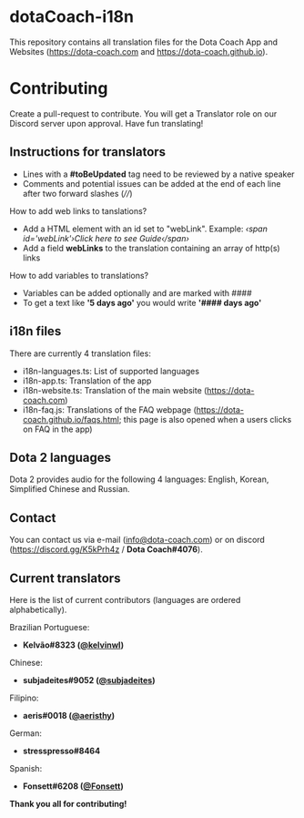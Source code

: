 # dotaCoach-i18n

This repository contains all translation files for the Dota Coach App and Websites (https://dota-coach.com and https://dota-coach.github.io).

# Contributing

Create a pull-request to contribute. You will get a Translator role on our Discord server upon approval. Have fun translating!

## Instructions for translators

- Lines with a **#toBeUpdated** tag need to be reviewed by a native speaker
- Comments and potential issues can be added at the end of each line after two forward slashes (_//_)

How to add web links to tanslations?

- Add a HTML element with an id set to "webLink". Example: _&lsaquo;span id='webLink'&rsaquo;Click here to see Guide&lsaquo;/span&rsaquo;_
- Add a field **webLinks** to the translation containing an array of http(s) links

How to add variables to translations?

- Variables can be added optionally and are marked with ####
- To get a text like **'5 days ago'** you would write **'#### days ago'**

## i18n files

There are currently 4 translation files:

- i18n-languages.ts: List of supported languages
- i18n-app.ts: Translation of the app
- i18n-website.ts: Translation of the main website (https://dota-coach.com)
- i18n-faq.js: Translations of the FAQ webpage (https://dota-coach.github.io/faqs.html; this page is also opened when a users clicks on FAQ in the app)

## Dota 2 languages

Dota 2 provides audio for the following 4 languages: English, Korean, Simplified Chinese and Russian.

## Contact

You can contact us via e-mail (info@dota-coach.com) or on discord (https://discord.gg/K5kPrh4z / **Dota Coach#4076**).

## Current translators

Here is the list of current contributors (languages are ordered alphabetically).

Brazilian Portuguese:

- **Kelvão#8323 ([@kelvinwl](https://github.com/kelvinwl))**

Chinese:

- **subjadeites#9052 ([@subjadeites](https://github.com/subjadeites))**

Filipino:

- **aeris#0018 ([@aeristhy](https://github.com/aeristhy))**

German:

- **stresspresso#8464**

Spanish:

- **Fonsett#6208 ([@Fonsett](https://github.com/Fonsett))**

**Thank you all for contributing!**
